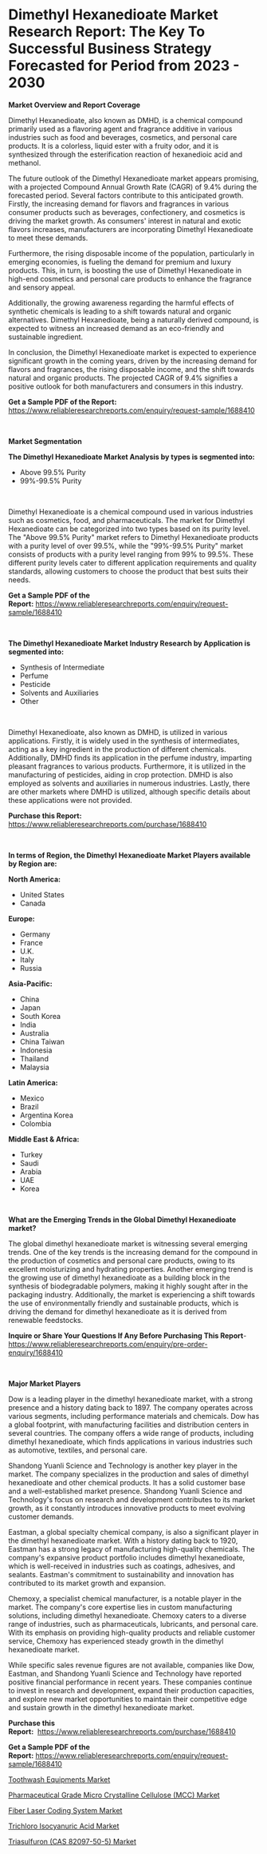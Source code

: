 <p><h1>Dimethyl Hexanedioate Market Research Report: The Key To Successful Business Strategy Forecasted for Period from 2023 - 2030</h1></p><p><strong>Market Overview and Report Coverage</strong></p>
<p><p>Dimethyl Hexanedioate, also known as DMHD, is a chemical compound primarily used as a flavoring agent and fragrance additive in various industries such as food and beverages, cosmetics, and personal care products. It is a colorless, liquid ester with a fruity odor, and it is synthesized through the esterification reaction of hexanedioic acid and methanol.</p><p>The future outlook of the Dimethyl Hexanedioate market appears promising, with a projected Compound Annual Growth Rate (CAGR) of 9.4% during the forecasted period. Several factors contribute to this anticipated growth. Firstly, the increasing demand for flavors and fragrances in various consumer products such as beverages, confectionery, and cosmetics is driving the market growth. As consumers' interest in natural and exotic flavors increases, manufacturers are incorporating Dimethyl Hexanedioate to meet these demands.</p><p>Furthermore, the rising disposable income of the population, particularly in emerging economies, is fueling the demand for premium and luxury products. This, in turn, is boosting the use of Dimethyl Hexanedioate in high-end cosmetics and personal care products to enhance the fragrance and sensory appeal.</p><p>Additionally, the growing awareness regarding the harmful effects of synthetic chemicals is leading to a shift towards natural and organic alternatives. Dimethyl Hexanedioate, being a naturally derived compound, is expected to witness an increased demand as an eco-friendly and sustainable ingredient.</p><p>In conclusion, the Dimethyl Hexanedioate market is expected to experience significant growth in the coming years, driven by the increasing demand for flavors and fragrances, the rising disposable income, and the shift towards natural and organic products. The projected CAGR of 9.4% signifies a positive outlook for both manufacturers and consumers in this industry.</p></p>
<p><strong>Get a Sample PDF of the Report:</strong> <a href="https://www.reliableresearchreports.com/enquiry/request-sample/1688410">https://www.reliableresearchreports.com/enquiry/request-sample/1688410</a></p>
<p>&nbsp;</p>
<p><strong>Market Segmentation</strong></p>
<p><strong>The Dimethyl Hexanedioate Market Analysis by types is segmented into:</strong></p>
<p><ul><li>Above 99.5% Purity</li><li>99%-99.5% Purity</li></ul></p>
<p>&nbsp;</p>
<p><p>Dimethyl Hexanedioate is a chemical compound used in various industries such as cosmetics, food, and pharmaceuticals. The market for Dimethyl Hexanedioate can be categorized into two types based on its purity level. The "Above 99.5% Purity" market refers to Dimethyl Hexanedioate products with a purity level of over 99.5%, while the "99%-99.5% Purity" market consists of products with a purity level ranging from 99% to 99.5%. These different purity levels cater to different application requirements and quality standards, allowing customers to choose the product that best suits their needs.</p></p>
<p><strong>Get a Sample PDF of the Report:</strong>&nbsp;<a href="https://www.reliableresearchreports.com/enquiry/request-sample/1688410">https://www.reliableresearchreports.com/enquiry/request-sample/1688410</a></p>
<p>&nbsp;</p>
<p><strong>The Dimethyl Hexanedioate Market Industry Research by Application is segmented into:</strong></p>
<p><ul><li>Synthesis of Intermediate</li><li>Perfume</li><li>Pesticide</li><li>Solvents and Auxiliaries</li><li>Other</li></ul></p>
<p>&nbsp;</p>
<p><p>Dimethyl Hexanedioate, also known as DMHD, is utilized in various applications. Firstly, it is widely used in the synthesis of intermediates, acting as a key ingredient in the production of different chemicals. Additionally, DMHD finds its application in the perfume industry, imparting pleasant fragrances to various products. Furthermore, it is utilized in the manufacturing of pesticides, aiding in crop protection. DMHD is also employed as solvents and auxiliaries in numerous industries. Lastly, there are other markets where DMHD is utilized, although specific details about these applications were not provided.</p></p>
<p><strong>Purchase this Report:</strong>&nbsp; <a href="https://www.reliableresearchreports.com/purchase/1688410">https://www.reliableresearchreports.com/purchase/1688410</a></p>
<p>&nbsp;</p>
<p><strong>In terms of Region, the Dimethyl Hexanedioate Market Players available by Region are:</strong></p>
<p>
    <p> <strong> North America: </strong>
        <ul>
            <li>United States</li>
            <li>Canada</li>
        </ul>
        </p> 
    <p> <strong> Europe: </strong>
        <ul>
            <li>Germany</li>
            <li>France</li>
            <li>U.K.</li>
            <li>Italy</li>
            <li>Russia</li>
        </ul>
        </p> 
    <p> <strong> Asia-Pacific: </strong>
        <ul>
            <li>China</li>
            <li>Japan</li>
            <li>South Korea</li>
            <li>India</li>
            <li>Australia</li>
            <li>China Taiwan</li>
            <li>Indonesia</li>
            <li>Thailand</li>
            <li>Malaysia</li>
        </ul>
        </p> 
    <p> <strong> Latin America: </strong>
        <ul>
            <li>Mexico</li>
            <li>Brazil</li>
            <li>Argentina Korea</li>
            <li>Colombia</li>
        </ul>
        </p> 
    <p> <strong> Middle East & Africa: </strong>
        <ul>
            <li>Turkey</li>
            <li>Saudi</li>
            <li>Arabia</li>
            <li>UAE</li>
            <li>Korea</li>
        </ul>
    </p>
    </p>
<p>&nbsp;</p>
<p><strong>What are the Emerging Trends in the Global Dimethyl Hexanedioate market?</strong></p>
<p><p>The global dimethyl hexanedioate market is witnessing several emerging trends. One of the key trends is the increasing demand for the compound in the production of cosmetics and personal care products, owing to its excellent moisturizing and hydrating properties. Another emerging trend is the growing use of dimethyl hexanedioate as a building block in the synthesis of biodegradable polymers, making it highly sought after in the packaging industry. Additionally, the market is experiencing a shift towards the use of environmentally friendly and sustainable products, which is driving the demand for dimethyl hexanedioate as it is derived from renewable feedstocks.</p></p>
<p><strong>Inquire or Share Your Questions If Any Before Purchasing This Report</strong>- <a href="https://www.reliableresearchreports.com/enquiry/pre-order-enquiry/1688410">https://www.reliableresearchreports.com/enquiry/pre-order-enquiry/1688410</a></p>
<p>&nbsp;</p>
<p><strong>Major Market Players</strong></p>
<p><p>Dow is a leading player in the dimethyl hexanedioate market, with a strong presence and a history dating back to 1897. The company operates across various segments, including performance materials and chemicals. Dow has a global footprint, with manufacturing facilities and distribution centers in several countries. The company offers a wide range of products, including dimethyl hexanedioate, which finds applications in various industries such as automotive, textiles, and personal care. </p><p>Shandong Yuanli Science and Technology is another key player in the market. The company specializes in the production and sales of dimethyl hexanedioate and other chemical products. It has a solid customer base and a well-established market presence. Shandong Yuanli Science and Technology's focus on research and development contributes to its market growth, as it constantly introduces innovative products to meet evolving customer demands.</p><p>Eastman, a global specialty chemical company, is also a significant player in the dimethyl hexanedioate market. With a history dating back to 1920, Eastman has a strong legacy of manufacturing high-quality chemicals. The company's expansive product portfolio includes dimethyl hexanedioate, which is well-received in industries such as coatings, adhesives, and sealants. Eastman's commitment to sustainability and innovation has contributed to its market growth and expansion.</p><p>Chemoxy, a specialist chemical manufacturer, is a notable player in the market. The company's core expertise lies in custom manufacturing solutions, including dimethyl hexanedioate. Chemoxy caters to a diverse range of industries, such as pharmaceuticals, lubricants, and personal care. With its emphasis on providing high-quality products and reliable customer service, Chemoxy has experienced steady growth in the dimethyl hexanedioate market.</p><p>While specific sales revenue figures are not available, companies like Dow, Eastman, and Shandong Yuanli Science and Technology have reported positive financial performance in recent years. These companies continue to invest in research and development, expand their production capacities, and explore new market opportunities to maintain their competitive edge and sustain growth in the dimethyl hexanedioate market.</p></p>
<p><strong>Purchase this Report:</strong>&nbsp;&nbsp;<a href="https://www.reliableresearchreports.com/purchase/1688410">https://www.reliableresearchreports.com/purchase/1688410</a></p>
<p></p>
<p><strong>Get a Sample PDF of the Report:</strong>&nbsp;<a href="https://www.reliableresearchreports.com/enquiry/request-sample/1688410">https://www.reliableresearchreports.com/enquiry/request-sample/1688410</a></p>
<p><p><a href="https://medium.com/@ivaschinner/toothwash-equipments-market-outlook-industry-overview-and-forecast-2023-to-2030-dbc138f89801">Toothwash Equipments Market</a></p><p><a href="https://www.linkedin.com/pulse/pharmaceutical-grade-micro-crystalline-cellulose-mcc/">Pharmaceutical Grade Micro Crystalline Cellulose (MCC) Market</a></p><p><a href="https://medium.com/@gussiehauck/fiber-laser-coding-system-market-size-reveals-the-best-marketing-channels-in-global-industry-bef6f77941b4">Fiber Laser Coding System Market</a></p><p><a href="https://www.linkedin.com/pulse/trichloro-isocyanuric-acid-market-share-amp-new-trends/">Trichloro Isocyanuric Acid Market</a></p><p><a href="https://www.linkedin.com/pulse/triasulfuron-cas-82097-50-5-market-research-report-provides/">Triasulfuron (CAS 82097-50-5) Market</a></p></p>